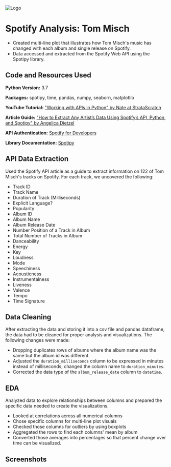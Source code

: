 
![Logo](https://www.lagreektheatre.com/assets/img/TomMisch_1300x620-948b221974.jpg)


# Spotify Analysis: Tom Misch

- Created multi-line plot that illustrates how Tom Misch's music has changed with each album and single release on Spotify.
- Data accessed and extracted from the Spotify Web API using the Spotipy library.


## Code and Resources Used

**Python Version:** 3.7

**Packages:** spotipy, time, pandas, numpy, seaborn, matplotlib

**YouTube Tutorial:** ["Working with APIs in Python" by Nate at StrataScratch](https://www.youtube.com/watch?v=fklHBWow8vE)

**Article Guide:** ["How to Extract Any Artist’s Data Using Spotify’s API, Python, and Spotipy" by Angelica Dietzel](https://betterprogramming.pub/how-to-extract-any-artists-data-using-spotify-s-api-python-and-spotipy-4c079401bc37)

**API Authentication:** [Spotify for Developers](https://developer.spotify.com/)

**Library Documentation:** [Spotipy](https://spotipy.readthedocs.io/en/2.9.0/#/)
## API Data Extraction

Used the Spotify API article as a guide to extract information on 122 of Tom Misch's tracks on Spotify. For each track, we uncovered the following:
- Track ID
- Track Name
- Duration of Track (Milliseconds)
- Explicit Language?
- Popularity
- Album ID
- Album Name
- Album Release Date
- Number Position of a Track in Album
- Total Number of Tracks in Album
- Danceability
- Energy
- Key
- Loudness
- Mode
- Speechiness
- Acousticness
- Instrumentalness
- Liveness
- Valence
- Tempo
- Time Signature

## Data Cleaning

After extracting the data and storing it into a csv file and pandas dataframe, the data had to be cleaned for proper analysis and visualizations. The following changes were made:

- Dropping duplicates rows of albums where the album name was the same but the album id was different.
- Adjusted the `duration_milliseconds` column to be expressed in minutes instead of milliseconds; changed the column name to `duration_minutes`.
- Corrected the data type of the `album_release_date` column to `datetime`.
## EDA

Analyzed data to explore relationships between columns and prepared the specific data needed to create the visualizations.
- Looked at correlations across all numerical columns
- Chose specific columns for multi-line plot visuals
- Checked those columns for outliers by using boxplots
- Aggregated the rows to find each columns' mean by album
- Converted those averages into percentages so that percent change over time can be visualized.
## Screenshots

